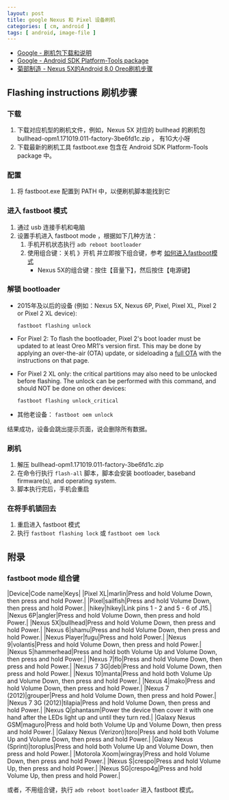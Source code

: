 ```yaml
---
layout: post
title: google Nexus 和 Pixel 设备刷机
categories: [ cm, android ]
tags: [ android, image-file ]
---
```


* [Google - 刷机包下载和说明](https://developers.google.com/android/images)
* [Google - Android SDK Platform-Tools package](https://developer.android.com/studio/releases/platform-tools.html)
* [菊部制造 - Nexus 5X的Android 8.0 Oreo刷机步骤](https://www.jubuzz.com/reprint/418.html)




## Flashing instructions 刷机步骤

### 下载

1. 下载对应机型的刷机文件，例如，Nexus 5X 对应的 bullhead 的刷机包 bullhead-opm1.171019.011-factory-3be6fd1c.zip ， 有1G大小呀
2. 下载最新的刷机工具 fastboot.exe 包含在 Android SDK Platform-Tools package 中。


### 配置

1. 将 fastboot.exe 配置到 PATH 中，以便刷机脚本能找到它


### 进入 fastboot 模式

1. 通过 usb 连接手机和电脑
1. 设置手机进入 fastboot mode ，根据如下几种方法：
    1. 手机开机状态执行 `adb reboot bootloader`
    2. 使用组合键：关机 》开机 并立即按下组合键，参考 [如何进入fastboot模式](https://source.android.com/setup/running#booting-into-fastboot-mode)
        * Nexus 5X的组合键：按住【音量下】，然后按住【电源键】


### 解锁 bootloader

* 2015年及以后的设备 (例如：Nexus 5X, Nexus 6P, Pixel, Pixel XL, Pixel 2 or Pixel 2 XL device):
  ~~~
  fastboot flashing unlock
  ~~~

* For Pixel 2: To flash the bootloader, Pixel 2's boot loader must be updated to at least Oreo MR1's version first. This may be done by applying an over-the-air (OTA) update, or sideloading a [full OTA](https://developers.google.com/android/ota) with the instructions on that page.

* For Pixel 2 XL only: the critical partitions may also need to be unlocked before flashing. The unlock can be performed with this command, and should NOT be done on other devices:
  ~~~
  fastboot flashing unlock_critical
  ~~~

* 其他老设备： `fastboot oem unlock`

结果成功，设备会跳出提示页面，说会删除所有数据。


### 刷机

1. 解压 bullhead-opm1.171019.011-factory-3be6fd1c.zip
2. 在命令行执行 `flash-all` 脚本，脚本会安装 bootloader, baseband firmware(s), and operating system.
3. 脚本执行完后，手机会重启



### 在将手机锁回去

1. 重启进入 fastboot 模式
2. 执行 `fastboot flashing lock` 或 `fastboot oem lock`



## 附录

### fastboot mode 组合键

|Device|Code name|Keys|
|Pixel XL|marlin|Press and hold Volume Down, then press and hold Power.|
|Pixel|sailfish|Press and hold Volume Down, then press and hold Power.|
|hikey|hikey|Link pins 1 - 2 and 5 - 6 of J15.|
|Nexus 6P|angler|Press and hold Volume Down, then press and hold Power.|
|Nexus 5X|bullhead|Press and hold Volume Down, then press and hold Power.|
|Nexus 6|shamu|Press and hold Volume Down, then press and hold Power.|
|Nexus Player|fugu|Press and hold Power.|
|Nexus 9|volantis|Press and hold Volume Down, then press and hold Power.|
|Nexus 5|hammerhead|Press and hold both Volume Up and Volume Down, then press and hold Power.|
|Nexus 7|flo|Press and hold Volume Down, then press and hold Power.|
|Nexus 7 3G|deb|Press and hold Volume Down, then press and hold Power.|
|Nexus 10|manta|Press and hold both Volume Up and Volume Down, then press and hold Power.|
|Nexus 4|mako|Press and hold Volume Down, then press and hold Power.|
|Nexus 7 (2012)|grouper|Press and hold Volume Down, then press and hold Power.|
|Nexus 7 3G (2012)|tilapia|Press and hold Volume Down, then press and hold Power.|
|Nexus Q|phantasm|Power the device then cover it with one hand after the LEDs light up and until they turn red.|
|Galaxy Nexus GSM|maguro|Press and hold both Volume Up and Volume Down, then press and hold Power.|
|Galaxy Nexus (Verizon)|toro|Press and hold both Volume Up and Volume Down, then press and hold Power.|
|Galaxy Nexus (Sprint)|toroplus|Press and hold both Volume Up and Volume Down, then press and hold Power.|
|Motorola Xoom|wingray|Press and hold Volume Down, then press and hold Power.|
|Nexus S|crespo|Press and hold Volume Up, then press and hold Power.|
|Nexus SG|crespo4g|Press and hold Volume Up, then press and hold Power.|

或者，不用组合键，执行 `adb reboot bootloader` 进入 fastboot 模式。

























